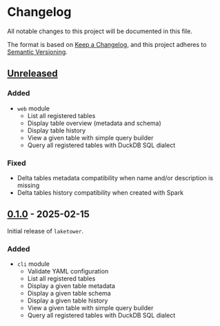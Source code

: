 # Changelog

All notable changes to this project will be documented in this file.

The format is based on [Keep a Changelog](https://keepachangelog.com/en/1.1.0/),
and this project adheres to [Semantic Versioning](https://semver.org/spec/v2.0.0.html).

## [Unreleased]
### Added
- `web` module
    - List all registered tables
    - Display table overview (metadata and schema)
    - Display table history
    - View a given table with simple query builder
    - Query all registered tables with DuckDB SQL dialect

### Fixed
- Delta tables metadata compatibility when name and/or description is missing
- Delta tables history compatibility when created with Spark

## [0.1.0] - 2025-02-15
Initial release of `laketower`.

### Added
- `cli` module
    - Validate YAML configuration
    - List all registered tables
    - Display a given table metadata
    - Display a given table schema
    - Display a given table history
    - View a given table with simple query builder
    - Query all registered tables with DuckDB SQL dialect

[Unreleased]: https://github.com/datalpia/laketower/compare/0.1.0...HEAD
[0.1.0]: https://github.com/datalpia/laketower/releases/tag/0.1.0